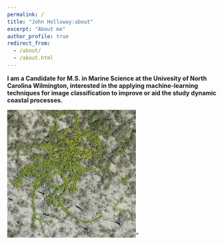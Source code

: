 ```yaml
---
permalink: /
title: "John Holloway:about"
excerpt: "About me"
author_profile: true
redirect_from: 
  - /about/
  - /about.html
---
```


<b>I am a Candidate for M.S. in Marine Science at the Univesity of North Carolina Wilmington, interested in the applying machine-learning techniques for image classification to improve or aid the study dynamic coastal processes.</b>

<img src='/images/BHI1_subsample_64x64.png'>"

